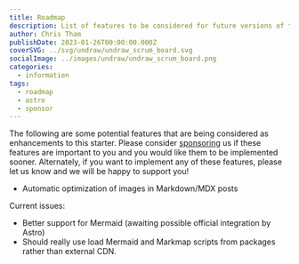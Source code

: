 ```yaml
---
title: Roadmap
description: List of features to be considered for future versions of this starter.
author: Chris Tham
publishDate: 2023-01-26T00:00:00.000Z
coverSVG: ../svg/undraw/undraw_scrum_board.svg
socialImage: ../images/undraw/undraw_scrum_board.png
categories:
  - information
tags:
  - roadmap
  - astro
  - sponsor
---
```


The following are some potential features that are being considered as enhancements to this starter. Please consider [sponsoring](https://github.com/sponsors/hellotham) us if these features are important to you and you would like them to be implemented sooner. Alternately, if you want to implement any of these features, please let us know and we will be happy to support you!

- Automatic optimization of images in Markdown/MDX posts

Current issues:

- Better support for Mermaid (awaiting possible official integration by Astro)
- Should really use load Mermaid and Markmap scripts from packages rather than external CDN.
